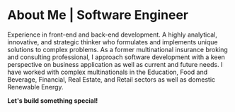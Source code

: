 # About Me | Software Engineer

Experience in front-end and back-end development.  A highly analytical, innovative, and strategic thinker who formulates and implements unique solutions to complex problems.  As a former multinational insurance broking and consulting professional, I approach software development with a keen perspective on business application as well as current and future needs. I have worked with complex multinationals in the Education, Food and Beverage, Financial, Real Estate, and Retail sectors as well as domestic Renewable Energy.  

**Let's build something special!**

<!--
**Jagerziel/Jagerziel** is a ✨ _special_ ✨ repository because its `README.md` (this file) appears on your GitHub profile.

Here are some ideas to get you started:

- 🔭 I’m currently working on ...
- 🌱 I’m currently learning ...
- 👯 I’m looking to collaborate on ...
- 🤔 I’m looking for help with ...
- 💬 Ask me about ...
- 📫 How to reach me: ...
- 😄 Pronouns: ...
- ⚡ Fun fact: ...
-->
